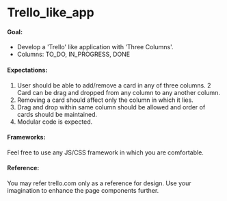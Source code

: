 # Trello_like_app

#### Goal:
- Develop a 'Trello' like application with 'Three Columns'. 
- Columns: TO_DO, IN_PROGRESS, DONE

#### Expectations:
1. User should be able to add/remove a card in any of three columns.
2  Card can be drag and dropped from any column to any another column.
3. Removing a card should affect only the column in which it lies. 
4. Drag and drop within same column should be allowed and order of cards should be maintained.
5. Modular code is expected.

#### Frameworks:
Feel free to use any JS/CSS framework in which you are comfortable.

#### Reference:
You may refer trello.com only as a reference for design. Use your imagination
to enhance the page components further.
